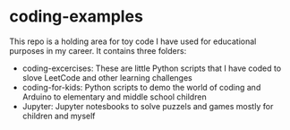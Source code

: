 # coding-examples

This repo is a holding area for toy code I have used for educational purposes in my career. It contains three folders:
* coding-excercises: These are little Python scripts that I have coded to slove LeetCode and other learning challenges
* coding-for-kids: Python scripts to demo the world of coding and Arduino to elementary and middle school children
* Jupyter: Jupyter notesbooks to solve puzzels and games mostly for children and myself

